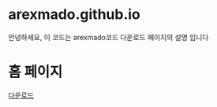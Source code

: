 # arexmado.github.io
안녕하세요, 이 코드는 arexmado코드 다운로드 페이지의 설명 입니다

<!DOCTYPE html>
<html lang="ko">
<head>
    <meta charset="UTF-8">
</head>
<body>
    <h1>홈 페이지</h1>
    <!-- 다운로드 클릭 시 로그인 페이지로 이동 -->
    <a href="login.html">다운로드</a>
</body>
</html>

